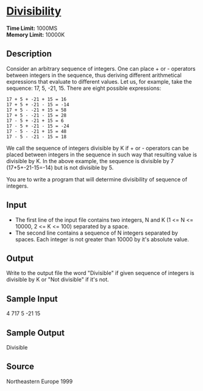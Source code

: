 # [Divisibility](https://poj.org/problem?id=1745)

**Time Limit:** 1000MS  
**Memory Limit:** 10000K

## Description

Consider an arbitrary sequence of integers. One can place + or - operators between integers in the sequence, thus deriving different arithmetical expressions that evaluate to different values. Let us, for example, take the sequence: 17, 5, -21, 15. There are eight possible expressions:

    17 + 5 + -21 + 15 = 16 
    17 + 5 + -21 - 15 = -14 
    17 + 5 - -21 + 15 = 58 
    17 + 5 - -21 - 15 = 28 
    17 - 5 + -21 + 15 = 6 
    17 - 5 + -21 - 15 = -24 
    17 - 5 - -21 + 15 = 48 
    17 - 5 - -21 - 15 = 18

We call the sequence of integers divisible by K if + or - operators can be placed between integers in the sequence in such way that resulting value is divisible by K. In the above example, the sequence is divisible by 7 (17+5+-21-15=-14) but is not divisible by 5.

You are to write a program that will determine divisibility of sequence of integers.

## Input

* The first line of the input file contains two integers, N and K (1 <= N <= 10000, 2 <= K <= 100) separated by a space.
* The second line contains a sequence of N integers separated by spaces. Each integer is not greater than 10000 by it's absolute value.

## Output

Write to the output file the word "Divisible" if given sequence of integers is divisible by K or "Not divisible" if it's not.

## Sample Input

4 717 5 -21 15

## Sample Output

Divisible

## Source

Northeastern Europe 1999
